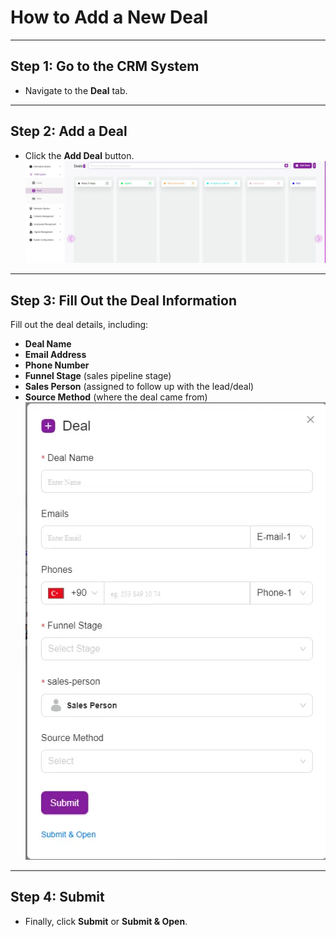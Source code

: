# How to Add a New Deal

---

## Step 1: Go to the CRM System
- Navigate to the **Deal** tab.  

---

## Step 2: Add a Deal
- Click the **Add Deal** button.  
![first image](./HowtoAddaNewDeal1.webp)
---

## Step 3: Fill Out the Deal Information
Fill out the deal details, including:  
- **Deal Name**  
- **Email Address**  
- **Phone Number**  
- **Funnel Stage** (sales pipeline stage)  
- **Sales Person** (assigned to follow up with the lead/deal)  
- **Source Method** (where the deal came from)  
![second image](./HowtoAddaNewDeal2.webp)
---

## Step 4: Submit
- Finally, click **Submit** or **Submit & Open**.  
